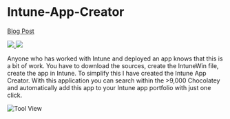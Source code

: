 # Intune-App-Creator
[Blog Post](https://jannikreinhard.com/2022/08/01/introduction-of-the-chocolatey-intune-app-creator/)
<p align="left">
  <a href="https://twitter.com/jannik_reinhard">
    <img src="https://img.shields.io/twitter/follow/jannik_reinhard?style=social" target="_blank" />
  </a>
    <a href="https://github.com/JayRHa">
    <img src="https://img.shields.io/github/followers/JayRHa?style=social" target="_blank" />
  </a>
</p>


Anyone who has worked with Intune and deployed an app knows that this is a bit of work. You have to download the sources, create the IntuneWin file, create the app in Intune. To simplify this I have created the Intune App Creator. With this application you can search within the >9,000 Chocolatey and automatically add this app to your Intune app portfolio with just one click.

![Tool View](https://github.com/JayRHa/Intune-App-Creator/blob/main/.images/startpage.png)
